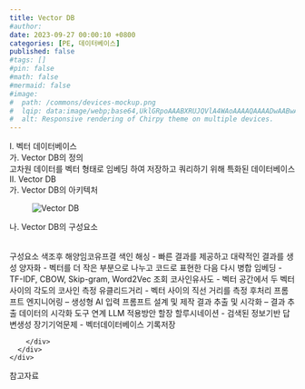 ```yaml
---
title: Vector DB
#author: 
date: 2023-09-27 00:00:10 +0800
categories: [PE, 데이터베이스]
published: false
#tags: []
#pin: false
#math: false
#mermaid: false
#image:
#  path: /commons/devices-mockup.png
#  lqip: data:image/webp;base64,UklGRpoAAABXRUJQVlA4WAoAAAAQAAAADwAABwAAQUxQSDIAAAARL0AmbZurmr57yyIiqE8oiG0bejIYEQTgqiDA9vqnsUSI6H+oAERp2HZ65qP/VIAWAFZQOCBCAAAA8AEAnQEqEAAIAAVAfCWkAALp8sF8rgRgAP7o9FDvMCkMde9PK7euH5M1m6VWoDXf2FkP3BqV0ZYbO6NA/VFIAAAA
#  alt: Responsive rendering of Chirpy theme on multiple devices.
---
```


<div class="post-wrap">
  <div class="para">
    <div class="para-title">
      I. 벡터 데이터베이스
    </div>
    <div class="para-cntnt">
      <div class="para">
        <div class="para-title">
          가. Vector DB의 정의
        </div>
        <div class="para-cntnt">
            고차원 데이터를 벡터 형태로 임베딩 하여 저장하고 쿼리하기 위해 특화된 데이터베이스
        </div>
      </div>
    </div>
  </div>
  
  <div class="para">
    <div class="para-title">
      II. Vector DB
    </div>
    <div class="para-cntnt">
      <div class="para">
        <div class="para-title">
          가. Vector DB의 아키텍처
        </div>
        <div class="para-cntnt">
          <figure class="post-figure">
            <img src="/assets/img/posts/Vector-DB.png" alt="Vector DB">
<!--            <figcaption>Source: Unveiling the Metaverse: Exploring Emerging Trends, Multifaceted Perspectives, and Future Challenges</figcaption>-->
          </figure>
        </div>
      </div>
      <div class="para">
        <div class="para-title">
          나. Vector DB의 구성요소
        </div>
        <div class="para-cntnt">
          <table class="post-table">
          </table>
          구성요소 색조후 해양임코유프결
  색인
    해싱 - 빠른 결과를 제공하고 대략적인 결과를 생성
    양자화 - 벡터를 더 작은 부분으로 나누고 코드로 표현한 다음 다시 병합
    임베딩 - TF-IDF, CBOW, Skip-gram, Word2Vec
  조회
    코사인유사도 - 벡터 공간에서 두 벡터 사이의 각도의 코사인 측정
    유클리드거리 - 벡터 사이의 직선 거리를 측정
  후처리
    프롬프트 엔지니어링 – 생성형 AI 입력 프롬프트 설계 및 제작
    결과 추출 및 시각화 – 결과 추출 데이터의 시각화 도구 연계
LLM 적용방안 할장
  할루시네이션 - 검색된 정보기반 답변생성
  장기기억문제 - 벡터데이터베이스 기록저장

        </div>
      </div>
    </div>
  </div>

  <div class="refr-wrap">
    <div class="refr-title">
        참고자료
    </div>
    <ol class="refr-list">
    <!--    <li>(나현식, 최대선) <a target="_blank" href="https://scienceon.kisti.re.kr/commons/util/originalView.do?cn=JAKO202225948430499&oCn=JAKO202225948430499&dbt=JAKO&journal=NJOU00291864">메타버스 보안 위협 요소 및 대응 방안 검토</a></li>-->
    <!--    <li>(M. Uddin, S. Manickam, H. Ullah, M. Obaidat and A. Dandoush) <a target="_blank" href="https://ieeexplore.ieee.org/abstract/document/10138386">Unveiling the Metaverse: Exploring Emerging Trends, Multifaceted Perspectives, and Future Challenges</a></li>-->
    </ol>
  </div>
</div>
